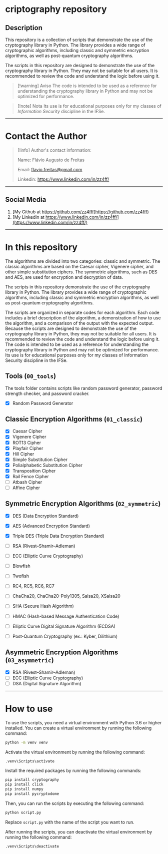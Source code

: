 # criptography repository

## Description

This repository is a collection of scripts that demonstrate the use of the cryptography library in Python. The library provides a wide range of cryptographic algorithms, including classic and symmetric encryption algorithms, as well as post-quantum cryptography algorithms.

The scripts in this repository are designed to demonstrate the use of the cryptography library in Python. They may not be suitable for all users. It is recommended to review the code and understand the logic before using it.

>[!warning] Aviso
>The code is intended to be used as a reference for understanding the cryptography library in Python and may not be optimized for performance.

>[!note] Nota
>Its use is for educational purposes only for my classes of _Information Security_ discipline in the IFSe.

---

# Contact the Author

>[!info]
>Author's contact information:
>
>Name: Flávio Augusto de Freitas
>
>Email: flavio.freitas@gmail.com
>
>Linkedin: https://www.linkedin.com/in/zz4ff/

---

## Social Media

1. [My Github at https://github.com/zz4fff]https://github.com/zz4fff)
2. [My Linkedin at https://www.linkedin.com/in/zz4ff/](https://www.linkedin.com/in/zz4ff/)

---

# In this repository

The algorithms are divided into two categories: classic and symmetric. The classic algorithms are based on the Caesar cipher, Vigenere cipher, and other simple substitution ciphers. The symmetric algorithms, such as DES and AES, are used for encryption and decryption of data.

The scripts in this repository demonstrate the use of the cryptography library in Python. The library provides a wide range of cryptographic algorithms, including classic and symmetric encryption algorithms, as well as post-quantum cryptography algorithms.

The scripts are organized in separate codes for each algorithm. Each code includes a brief description of the algorithm, a demonstration of how to use the algorithm, and a comparison of the output with the expected output. Because the scripts are designed to demonstrate the use of the cryptography library in Python, they may not be suitable for all users. It is recommended to review the code and understand the logic before using it. The code is intended to be used as a reference for understanding the cryptography library in Python and may not be optimized for performance. Its use is for educational purposes only for my classes of Information Security discipline in the IFSe.

## Tools (`00_tools`)

The tools folder contains scripts like random password generator, password strength checker, and password cracker.

- [x] Random Password Generator

## Classic Encryption Algorithms (`01_classic`)

- [x] Caesar Cipher
- [x] Vigenere Cipher
- [x] ROT13 Cipher
- [x] Playfair Cipher
- [x] Hill Cipher
- [x] Simple Substitution Cipher
- [x] Polialphabetic Substitution Cipher
- [x] Transposition Cipher
- [x] Rail Fence Cipher
- [ ] Atbash Cipher
- [ ] Affine Cipher

## Symmetric Encryption Algorithms (`02_symmetric`)

- [x] DES (Data Encryption Standard)
- [x] AES (Advanced Encryption Standard)
- [x] Triple DES (Triple Data Encryption Standard)
- [ ] RSA (Rivest–Shamir–Adleman)
- [ ] ECC (Elliptic Curve Cryptography)
- [ ] Blowfish
- [ ] Twofish
- [ ] RC4, RC5, RC6, RC7
- [ ] ChaCha20, ChaCha20-Poly1305, Salsa20, XSalsa20
- [ ] SHA (Secure Hash Algorithm)
- [ ] HMAC (Hash-based Message Authentication Code)
- [ ] Elliptic Curve Digital Signature Algorithm (ECDSA)
- [ ] Post-Quantum Cryptography (ex.: Kyber, Dilithium)


## Asymmetric Encryption Algorithms (`03_asymmetric`)

- [x] RSA (Rivest–Shamir–Adleman)
- [ ] ECC (Elliptic Curve Cryptography)
- [ ] DSA (Digital Signature Algorithm)

---

# How to use

To use the scripts, you need a virtual environment with Python 3.6 or higher installed. You can create a virtual environment by running the following command:

```bash
python -m venv venv
```

Activate the virtual environment by running the following command:

```bash
.venv\Scripts\activate
```

Install the required packages by running the following commands:  

```bash
pip install cryptography
pip install click
pip install numpy
pip install pycryptodome
```
Then, you can run the scripts by executing the following command:

```bash
python script.py
```

Replace `script.py` with the name of the script you want to run.

After running the scripts, you can deactivate the virtual environment by running the following command:

```bash
.venv\Scripts\deactivate
```
